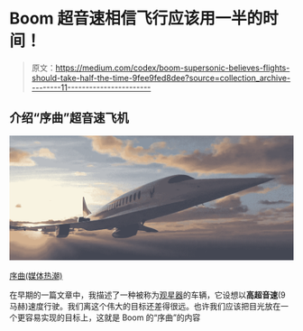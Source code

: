 # Boom 超音速相信飞行应该用一半的时间！

> 原文：<https://medium.com/codex/boom-supersonic-believes-flights-should-take-half-the-time-9fee9fed8dee?source=collection_archive---------11----------------------->

## 介绍“序曲”超音速飞机

![](img/f07c45d50543c48f4d299b5629b6563b.png)

[序曲(媒体热潮)](https://boomsupersonic.com/static/images/press-media-overture-images@2x.jpg)

在早期的一篇文章中，我描述了一种被称为[观星器](/evolve/lets-do-away-with-long-flights-to-travel-destinations-1dfa73404094)的车辆，它设想以**高超音速**(9 马赫)速度行驶。我们离这个伟大的目标还差得很远。也许我们应该把目光放在一个更容易实现的目标上，这就是 Boom 的“序曲”的内容